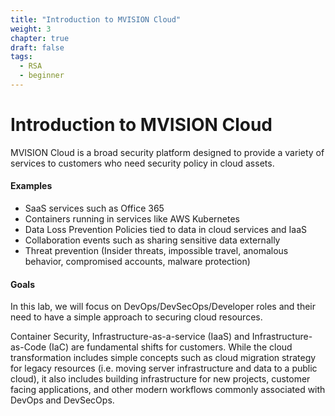 ```yaml
---
title: "Introduction to MVISION Cloud"
weight: 3
chapter: true
draft: false
tags:
  - RSA
  - beginner
---
```


# Introduction to MVISION Cloud

MVISION Cloud is a broad security platform designed to provide a variety of services to customers who need security policy in cloud assets. 

#### Examples 
 - SaaS services such as Office 365
 - Containers running in services like AWS Kubernetes
 - Data Loss Prevention Policies tied to data in cloud services and IaaS
 - Collaboration events such as sharing sensitive data externally 
 - Threat prevention (Insider threats, impossible travel, anomalous behavior, compromised accounts, malware protection)

#### Goals 
In this lab, we will focus on DevOps/DevSecOps/Developer roles and their need to have a simple approach to securing cloud resources. 

Container Security, Infrastructure-as-a-service (IaaS) and Infrastructure-as-Code (IaC) are fundamental shifts for customers. While the cloud transformation includes simple concepts such as cloud migration strategy for legacy resources (i.e. moving server infrastructure and data to a public cloud), it also includes building infrastructure for new projects, customer facing applications, and other modern workflows commonly associated with DevOps and DevSecOps. 
